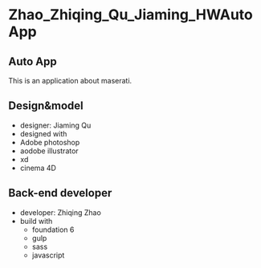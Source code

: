 # Zhao_Zhiqing_Qu_Jiaming_HWAutoApp
## Auto App 
This is an application about maserati.
## Design&model
* designer: Jiaming Qu
* designed with
 * Adobe photoshop
 * aodobe illustrator
 * xd
 * cinema 4D
## Back-end developer
* developer: Zhiqing Zhao     
* build with
  * foundation 6
  * gulp
  * sass
  * javascript
